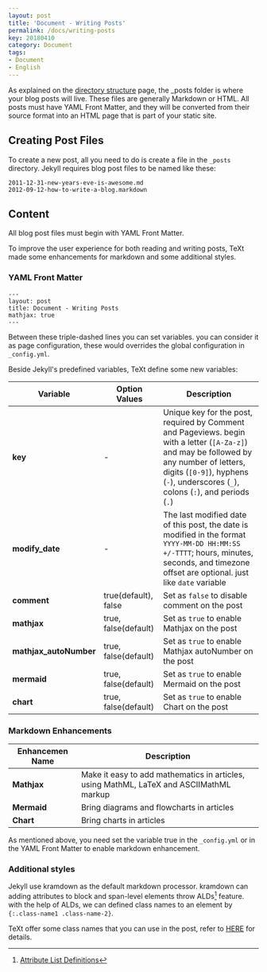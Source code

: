 ```yaml
---
layout: post
title: 'Document - Writing Posts'
permalink: /docs/writing-posts
key: 20180410
category: Document
tags:
- Document
- English
---
```


As explained on the [directory structure](https://jekyllrb.com/docs/structure/) page, the _posts folder is where your blog posts will live. These files are generally Markdown or HTML. All posts must have YAML Front Matter, and they will be converted from their source format into an HTML page that is part of your static site.

<!--more-->

## Creating Post Files

To create a new post, all you need to do is create a file in the `_posts` directory. Jekyll requires blog post files to be named like these:

    2011-12-31-new-years-eve-is-awesome.md
    2012-09-12-how-to-write-a-blog.markdown

## Content

All blog post files must begin with YAML Front Matter.

To improve the user experience for both reading and writing posts, TeXt made some enhancements for markdown and some additional styles.

### YAML Front Matter

    ---
    layout: post
    title: Document - Writing Posts
    mathjax: true
    ---

Between these triple-dashed lines you can set variables. you can consider it as page configuration, these would overrides the global configuration in ``_config.yml``.

Beside Jekyll's predefined variables, TeXt define some new variables:

| Variable          | Option Values         | Description |
| ---               | ---                   | ---         |
| **key**           | -                     | Unique key for the post, required by Comment and Pageviews. begin with a letter (`[A-Za-z]`) and may be followed by any number of letters, digits (`[0-9]`), hyphens (`-`), underscores (`_`), colons (`:`), and periods (`.`)|
| **modify_date**   | -                     | The last modified date of this post, the date is modified in the format `YYYY-MM-DD HH:MM:SS +/-TTTT`; hours, minutes, seconds, and timezone offset are optional. just like `date` variable |
| **comment**       | true(default), false  | Set as `false` to disable comment on the post |
| **mathjax**       | true, false(default)  | Set as `true` to enable Mathjax on the post |
| **mathjax_autoNumber** | true, false(default)  | Set as `true` to enable Mathjax autoNumber on the post |
| **mermaid**       | true, false(default)  | Set as `true` to enable Mermaid on the post |
| **chart**         | true, false(default)  | Set as `true` to enable Chart on the post |

### Markdown Enhancements

| Enhancemen Name | Description |
| --------------- | ----------- |
| **Mathjax** | Make it easy to add mathematics in articles, using MathML, LaTeX and ASCIIMathML markup | [EXAMPLES](https://tianqi.name/jekyll-TeXt-theme/test/2017/07/07/mathjax.html) |
| **Mermaid** | Bring diagrams and flowcharts in articles | [EXAMPLES](https://tianqi.name/jekyll-TeXt-theme/test/2017/06/06/mermaid.html) |
| **Chart**   | Bring charts in articles | [EXAMPLES](https://tianqi.name/jekyll-TeXt-theme/test/2017/05/05/chart.html) |

As mentioned above, you need set the variable true in the `_config.yml` or in the YAML Front Matter to enable markdown enhancement.

### Additional styles

Jekyll use kramdown as the default markdown processor. kramdown can adding attributes to block and span-level elements throw ALDs[^ALDs] feature. with the help of ALDs, we can defined class names to an element by `{:.class-name1 .class-name-2}`.

TeXt offer some class names that you can use in the post, refer to [HERE](https://tianqi.name/jekyll-TeXt-theme/test/2017/08/08/additional-styles.html) for details.

[^ALDs]: [Attribute List Definitions](https://kramdown.gettalong.org/syntax.html#attribute-list-definitions)